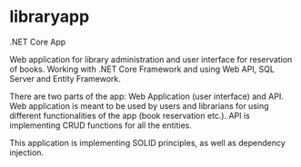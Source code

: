 # libraryapp

.NET Core App

Web application for library administration and user interface for reservation of books. Working with .NET Core Framework and using Web API, SQL Server and Entity Framework.

There are two parts of the app: Web Application (user interface) and API. Web application is meant to be used by users and librarians for using different functionalities of the app (book reservation etc.). API is implementing CRUD functions for all the entities.

This application is implementing SOLID principles, as well as dependency injection.
